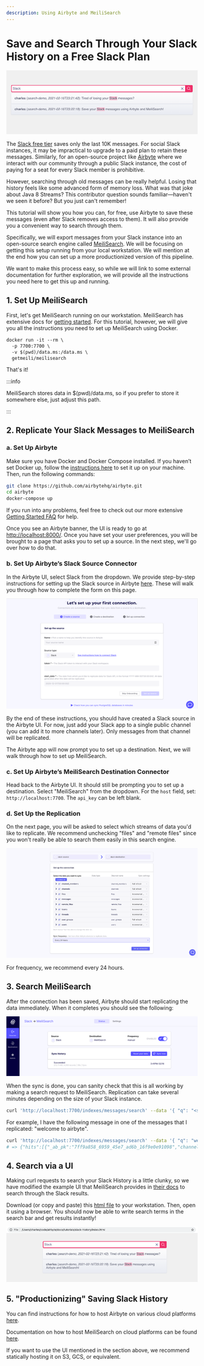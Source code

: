 ```yaml
---
description: Using Airbyte and MeiliSearch
---
```


# Save and Search Through Your Slack History on a Free Slack Plan

![](../../.gitbook/assets/slack-history-ui-title.png)

The [Slack free tier](https://slack.com/pricing/paid-vs-free) saves only the last 10K messages. For social Slack instances, it may be impractical to upgrade to a paid plan to retain these messages. Similarly, for an open-source project like [Airbyte](../../understanding-airbyte/airbyte-protocol.md#catalog) where we interact with our community through a public Slack instance, the cost of paying for a seat for every Slack member is prohibitive.

However, searching through old messages can be really helpful. Losing that history feels like some advanced form of memory loss. What was that joke about Java 8 Streams? This contributor question sounds familiar—haven't we seen it before? But you just can't remember!

This tutorial will show you how you can, for free, use Airbyte to save these messages \(even after Slack removes access to them\). It will also provide you a convenient way to search through them.

Specifically, we will export messages from your Slack instance into an open-source search engine called [MeiliSearch](https://github.com/meilisearch/meilisearch). We will be focusing on getting this setup running from your local workstation. We will mention at the end how you can set up a more productionized version of this pipeline.

We want to make this process easy, so while we will link to some external documentation for further exploration, we will provide all the instructions you need here to get this up and running.

## 1. Set Up MeiliSearch

First, let's get MeiliSearch running on our workstation. MeiliSearch has extensive docs for [getting started](https://docs.meilisearch.com/reference/features/installation.html#download-and-launch). For this tutorial, however, we will give you all the instructions you need to set up MeiliSearch using Docker.

```text
docker run -it --rm \
  -p 7700:7700 \
  -v $(pwd)/data.ms:/data.ms \
  getmeili/meilisearch
```

That's it!

:::info

MeiliSearch stores data in $\(pwd\)/data.ms, so if you prefer to store it somewhere else, just adjust this path.

:::

## 2. Replicate Your Slack Messages to MeiliSearch

### a. Set Up Airbyte

Make sure you have Docker and Docker Compose installed. If you haven’t set Docker up, follow the [instructions here](https://docs.docker.com/desktop/) to set it up on your machine. Then, run the following commands:

```bash
git clone https://github.com/airbytehq/airbyte.git
cd airbyte
docker-compose up
```

If you run into any problems, feel free to check out our more extensive [Getting Started FAQ](https://discuss.airbyte.io/c/faq/15) for help.

Once you see an Airbyte banner, the UI is ready to go at [http://localhost:8000/](http://localhost:8000/). Once you have set your user preferences, you will be brought to a page that asks you to set up a source. In the next step, we'll go over how to do that.

### b. Set Up Airbyte’s Slack Source Connector

In the Airbyte UI, select Slack from the dropdown. We provide step-by-step instructions for setting up the Slack source in Airbyte [here](https://docs.airbyte.io/integrations/sources/slack#setup-guide). These will walk you through how to complete the form on this page.

![](../../.gitbook/assets/slack-history-setup-wizard.png)

By the end of these instructions, you should have created a Slack source in the Airbyte UI. For now, just add your Slack app to a single public channel \(you can add it to more channels later\). Only messages from that channel will be replicated.

The Airbyte app will now prompt you to set up a destination. Next, we will walk through how to set up MeiliSearch.

### c. Set Up Airbyte’s MeiliSearch Destination Connector

Head back to the Airbyte UI. It should still be prompting you to set up a destination. Select "MeiliSearch" from the dropdown. For the `host` field, set: `http://localhost:7700`. The `api_key` can be left blank.

### d. Set Up the Replication

On the next page, you will be asked to select which streams of data you'd like to replicate. We recommend unchecking "files" and "remote files" since you won't really be able to search them easily in this search engine.

![](../../.gitbook/assets/airbyte_connection-settings.png)

For frequency, we recommend every 24 hours.

## 3. Search MeiliSearch

After the connection has been saved, Airbyte should start replicating the data immediately. When it completes you should see the following:

![](../../.gitbook/assets/slack-history-sync.png)

When the sync is done, you can sanity check that this is all working by making a search request to MeiliSearch. Replication can take several minutes depending on the size of your Slack instance.

```bash
curl 'http://localhost:7700/indexes/messages/search' --data '{ "q": "<search-term>" }'
```

For example, I have the following message in one of the messages that I replicated: "welcome to airbyte".

```bash
curl 'http://localhost:7700/indexes/messages/search' --data '{ "q": "welcome to" }'
# => {"hits":[{"_ab_pk":"7ff9a858_6959_45e7_ad6b_16f9e0e91098","channel_id":"C01M2UUP87P","client_msg_id":"77022f01-3846-4b9d-a6d3-120a26b2c2ac","type":"message","text":"welcome to airbyte.","user":"U01AS8LGX41","ts":"2021-02-05T17:26:01.000000Z","team":"T01AB4DDR2N","blocks":[{"type":"rich_text"}],"file_ids":[],"thread_ts":"1612545961.000800"}],"offset":0,"limit":20,"nbHits":2,"exhaustiveNbHits":false,"processingTimeMs":21,"query":"test-72"}
```

## 4. Search via a UI

Making curl requests to search your Slack History is a little clunky, so we have modified the example UI that MeiliSearch provides in [their docs](https://docs.meilisearch.com/learn/tutorials/getting_started.html#integrate-with-your-project) to search through the Slack results.

Download \(or copy and paste\) this [html file](https://github.com/airbytehq/airbyte/blob/master/docs/examples/slack-history/index.html) to your workstation. Then, open it using a browser. You should now be able to write search terms in the search bar and get results instantly!

![](../../.gitbook/assets/slack-history-ui.png)

## 5. "Productionizing" Saving Slack History

You can find instructions for how to host Airbyte on various cloud platforms [here](../../deploying-airbyte/README.md).

Documentation on how to host MeiliSearch on cloud platforms can be found [here](https://docs.meilisearch.com/running-production/#a-quick-introduction).

If you want to use the UI mentioned in the section above, we recommend statically hosting it on S3, GCS, or equivalent.
